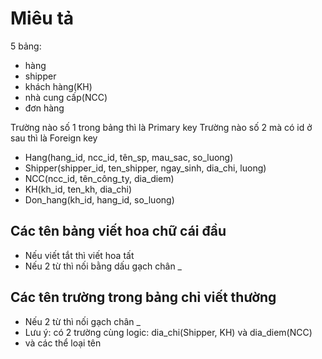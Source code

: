 # Miêu tả
5 bảng: 
- hàng 
- shipper 
- khách hàng(KH) 
- nhà cung cấp(NCC)
- đơn hàng

Trường nào số 1 trong bảng thì là Primary key <space><space>
Trường nào số 2 mà có id ở sau thì là Foreign key

* Hang(hang_id, ncc_id, tên_sp, mau_sac, so_luong)
* Shipper(shipper_id, ten_shipper, ngay_sinh, dia_chi, luong)
* NCC(ncc_id, tên_công_ty, dia_diem)
* KH(kh_id, ten_kh, dia_chi)
* Don_hang(kh_id, hang_id, so_luong)

## Các tên bảng viết hoa chữ cái đầu
- Nếu viết tắt thì viết hoa tất
- Nếu 2 từ thì nối bằng dấu gạch chân _
## Các tên trường trong bảng chỉ viết thường
- Nếu 2 từ thì nối gạch chân _ 
- Lưu ý: có 2 trường cùng logic: dia_chi(Shipper, KH) và dia_diem(NCC)
- và các thể loại tên

